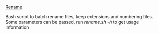 [Rename](rename.sh)

Bash script to batch rename files, keep extensions and numbering files. Some parameters can be passed, run *rename.sh -h* to get usage information
